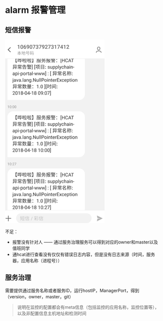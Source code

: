 # alarm 报警管理
## 短信报警

![报警样例](./images/报警样例.png)

不足：
* 报警没有针对人 —— 通过服务治理服务可以得到对应的owner和master以及值班同学
* 通hcat进行查看没有仅仅有错误日志内容，但是没有日志来源（时间，服务器，应用名称（进程号））

## 服务治理
需要提供通过服务名称或者服务ID，运行hostIP，ManagerPort，得到（version，owner，master，git）
> 说明在监控的配置都会有meta信息（包括监控的应用名称，监控位置等），以及非配置信息主机地址和检测时间
